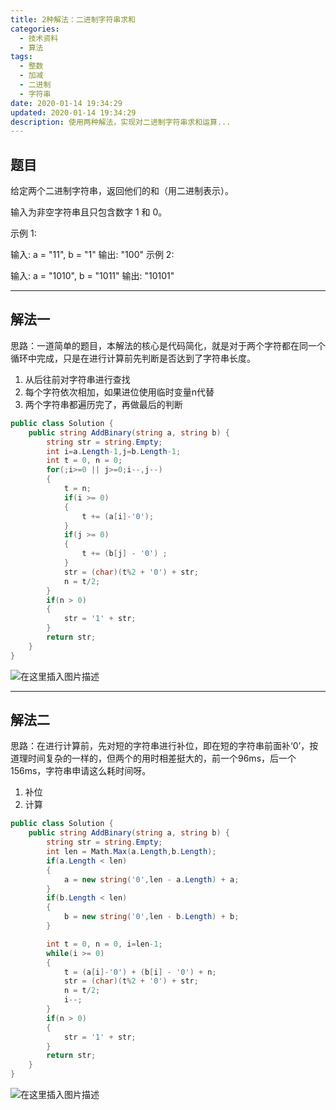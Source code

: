 ```yaml
---
title: 2种解法：二进制字符串求和
categories:
  - 技术资料
  - 算法
tags:
  - 整数
  - 加减
  - 二进制
  - 字符串
date: 2020-01-14 19:34:29
updated: 2020-01-14 19:34:29
description: 使用两种解法，实现对二进制字符串求和运算...
---
```


## 题目
给定两个二进制字符串，返回他们的和（用二进制表示）。

输入为非空字符串且只包含数字 1 和 0。

示例 1:

输入: a = "11", b = "1"
输出: "100"
示例 2:

输入: a = "1010", b = "1011"
输出: "10101"
***
## 解法一
思路：一道简单的题目，本解法的核心是代码简化，就是对于两个字符都在同一个循环中完成，只是在进行计算前先判断是否达到了字符串长度。
1. 从后往前对字符串进行查找
3. 每个字符依次相加，如果进位使用临时变量n代替
4. 两个字符串都遍历完了，再做最后的判断

```csharp
public class Solution {
    public string AddBinary(string a, string b) {
        string str = string.Empty;
        int i=a.Length-1,j=b.Length-1;
        int t = 0, n = 0;
        for(;i>=0 || j>=0;i--,j--)
        {
            t = n;
            if(i >= 0)
            {
                t += (a[i]-'0');
            }
            if(j >= 0)
            {
                t += (b[j] - '0') ;
            }
            str = (char)(t%2 + '0') + str;
            n = t/2;
        }
        if(n > 0)
        {
            str = '1' + str;
        }
        return str;
    }
}
```
![在这里插入图片描述](https://img-blog.csdnimg.cn/20200115001637200.png)
***
## 解法二
思路：在进行计算前，先对短的字符串进行补位，即在短的字符串前面补‘0’，按道理时间复杂的一样的，但两个的用时相差挺大的，前一个96ms，后一个156ms，字符串申请这么耗时间呀。
1. 补位
2. 计算

```csharp
public class Solution {
    public string AddBinary(string a, string b) {
        string str = string.Empty;
        int len = Math.Max(a.Length,b.Length);
        if(a.Length < len)
        {
            a = new string('0',len - a.Length) + a;
        }
        if(b.Length < len)
        {
            b = new string('0',len - b.Length) + b;
        }

        int t = 0, n = 0, i=len-1;
        while(i >= 0)
        {
            t = (a[i]-'0') + (b[i] - '0') + n;
            str = (char)(t%2 + '0') + str;
            n = t/2;
            i--;
        }
        if(n > 0)
        {
            str = '1' + str;
        }
        return str;
    }
}
```
![在这里插入图片描述](https://img-blog.csdnimg.cn/20200115001508226.png)
